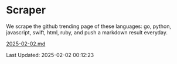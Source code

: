 # Scraper

We scrape the github trending page of these languages: go, python, javascript, swift, html, ruby, and push a markdown result everyday.

[2025-02-02.md](https://github.com/henson/Scraper/blob/master/2025-02-02.md)

Last Updated: 2025-02-02 00:12:23